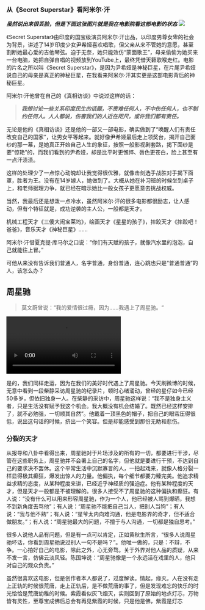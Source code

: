 ### 从《Secret Superstar》看阿米尔·汗
___虽然说出来很丢脸，但是下面这张图片就是我在电影院看这部电影的状态___
![](https://edonymu.files.wordpress.com/2018/01/timg.jpeg)

《Secret Superstar》由印度的国宝级演员阿米尔·汗出品，以印度男尊女卑的社会为背景，讲述了14岁印度少女尹希娅喜欢唱歌，但父亲从来不管她的意愿，甚至割断她最心爱的吉他琴弦。迫于无奈，她只能效仿“蒙面歌王”，母亲偷偷为她买来一台电脑，她把自弹自唱的视频放到YouTube上，最终凭借天籁歌喉走红。电影的片名之所以叫《Secret Superstar》，是因为尹希娅是神秘巨星，在片尾尹希娅说自己的母亲是真正的神秘巨星，在我看来阿米尔·汗其实更是这部电影背后的神秘巨星。

阿米尔·汗他曾在自己的《真相访谈》中说过这样的话：

> ___我想讨论一些关系印度民生的话题，不责难任何人，不中伤任何人，也不制约任何人。人人都说，伤害我们的人近在咫尺，或许我们都有责任。___

无论是他的《真相访谈》还是他的一部又一部电影，确实做到了“唤醒人们有责任改变自己的国家”，让男女平等起来。就好像尹希娅最后走上领奖台，揭开自己面纱的那一幕，是她真正开始自己人生的象征，按照一般影视剧套路，揭下面纱是要“惊艳”的，而我们看到的尹希娅，却是比平时更憔悴、唇色更苍白，脸上甚至有一点汗渍渍。

这样的处理少了一点惊心动魄却让我觉得很优雅，就像击剑选手战胜对手揭下面罩，胜者为王。没有在14岁嫁人，她做到了。大概从她在补习班的时候坐到桌子上，和老师据理力争，就已经在暗示她比一般女孩子更愿意去挑战权威。

当然，我最后还是想泼一点冷水，虽然阿米尔·汗的很多电影都很励志，让人感动，但有个特征就是，成功逆袭的主人公，一般都是天才。

机械工程天才《三傻大闹宝莱坞》，绘画天才《星星的孩子》，摔跤天才《摔跤吧！爸爸》，音乐天才《神秘巨星》……

阿米尔·汗借夏克提·库马尔之口说：“你们有天赋的孩子，就像汽水里的泡泡，自己就能往上冒。”

可他从来没有告诉我们普通人，名字普通，身份普通，连心跳也只是“普通普通”的人，该怎么办？

## 周星驰
> 莫文蔚曾说：“我的爱情很过瘾，因为……我遇上了周星驰。“

![](https://edonymu.files.wordpress.com/2017/11/zhouxingchi_caifang.mp4)

是的，我们同样走运，因为在我们的美好时代遇上了周星驰。今天刷微博的时候，无意中看到一段柴静采访周星驰的纪录片，顿时心绪涌动，曾经的星仔如今已经50多岁，但依旧独身一人。在柴静的采访中，周星驰这样说：“我不是独身主义者，只是生活没有赋予我这个机会。我大概没有机会结婚了。既然已经这样安排了，就不必勉强，一切顺其自然”。他戴着一顶黑色的帽子，把自己的眼帘压得很低，说出这句话的时候，挤出一个笑容。但是却能感受到那份无助和悲伤。

### 分裂的天才

从报导和八卦中看得出来，周星驰对于片场涉及的所有的一切，都要进行干涉，尽管在这些职务上，周星驰并不会署上自己的名字，但他就是要进行干预，不达到自己的要求决不罢休。这个平常生活中沉默寡言的人，一拍起戏来，就像人格分裂一样显得极其癫狂，爆发出惊人的力量。他偏执，每个细节都要力臻完美。他追求精益求精的态度，从某种程度来讲，已经近乎神经质的强迫症。他有某种程度的天才，但是天才一般都是不被理解的。很多人接受不了周星驰的这种偏执和癫狂。有人说：“没有什么可以用来形容周星驰，作为一个人，他已经被人骂到爆晒，我想不到新角度去骂他”；有人说：“周星驰不能把自己当人，把别人当狗”；有人说：“我与他不熟“；有人说：“星爷太内向难沟通，他是电影界的奇才，但不适合做朋友。”；有人说：“周星驰最大的问题，不擅于与人沟通，一切都是独自思考。”

很多人说他人品有问题，但是有一点可以肯定，正如黄秋生所言，“很多人说周星驰坏话，你看到周星驰说过别人一句不是吗？”。他唯一做的，只是：不辩，不争。一心拍好自己的电影，除此之外，心无旁骛。关于外界对他人品的质疑，从来不发一言，仿佛云淡风轻。陈国坤说：“周星驰像是一个永远活在戏里的人，他只对自己的观众负责。”

虽然很喜欢这电影，但是创作者本人都说了，过度解读。情起，缘灭。人在没有走上正轨的时候很荒唐，走上正轨后，是不做荒唐的事了，但是发现难忘的快乐的时光恰恰是荒唐幼稚的时候。紫霞看似灰飞烟灭，实则回到了原始的地点灯芯，万物皆有灵性，至尊宝成佛后总会有再见紫霞的时候，只是他是佛，紫霞是灯芯
